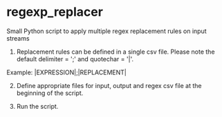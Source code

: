 # regexp_replacer
Small Python script to apply multiple regex replacement rules on input streams

1. Replacement rules can be defined in a single csv file.
Please note the default delimiter = ';' and quotechar = '|'.

Example: 
|EXPRESSION|;|REPLACEMENT| 


2. Define appropriate files for input, output and regex csv file at the beginning of the script.


3. Run the script.
